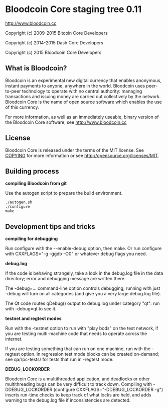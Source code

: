 Bloodcoin Core staging tree 0.11
===============================

http://www.bloodcoin.cc

Copyright (c) 2009-2015 Bitcoin Core Developers

Copyright (c) 2014-2015 Dash Core Developers

Copyright (c) 2015 Bloodcoin Core Developers


What is Bloodcoin?
----------------

Bloodcoin is an experimental new digital currency that enables anonymous, instant
payments to anyone, anywhere in the world. Bloodcoin uses peer-to-peer technology
to operate with no central authority: managing transactions and issuing money
are carried out collectively by the network. Bloodcoin Core is the name of open
source software which enables the use of this currency.

For more information, as well as an immediately useable, binary version of
the Bloodcoin Core software, see http://www.bloodcoin.cc


License
-------

Bloodcoin Core is released under the terms of the MIT license. See [COPYING](COPYING) for more
information or see http://opensource.org/licenses/MIT.


Building process
-----------------

**compiling Bloodcoin from git**

Use the autogen script to prepare the build environment.

    ./autogen.sh
    ./configure
    make



Development tips and tricks
---------------------------

**compiling for debugging**

Run configure with the --enable-debug option, then make. Or run configure with
CXXFLAGS="-g -ggdb -O0" or whatever debug flags you need.

**debug.log**

If the code is behaving strangely, take a look in the debug.log file in the data directory;
error and debugging message are written there.

The -debug=... command-line option controls debugging; running with just -debug will turn
on all categories (and give you a very large debug.log file).

The Qt code routes qDebug() output to debug.log under category "qt": run with -debug=qt
to see it.

**testnet and regtest modes**

Run with the -testnet option to run with "play bods" on the test network, if you
are testing multi-machine code that needs to operate across the internet.

If you are testing something that can run on one machine, run with the -regtest option.
In regression test mode blocks can be created on-demand; see qa/rpc-tests/ for tests
that run in -regtest mode.

**DEBUG_LOCKORDER**

Bloodcoin Core is a multithreaded application, and deadlocks or other multithreading bugs
can be very difficult to track down. Compiling with -DDEBUG_LOCKORDER (configure
CXXFLAGS="-DDEBUG_LOCKORDER -g") inserts run-time checks to keep track of what locks
are held, and adds warning to the debug.log file if inconsistencies are detected.
